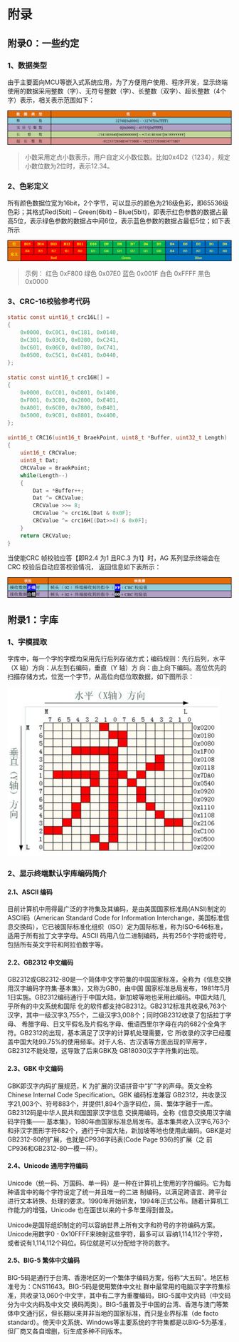# 附录

## 附录0：一些约定 

### 1、数据类型 

由于主要面向MCU等嵌入式系统应用，为了方便用户使用、程序开发，显示终端使用的数据采用整数（字）、无符号整数（字）、长整数（双字）、超长整数（4个字）表示，相关表示范围如下：

![](../../.gitbook/assets/image%20%288%29.png)

> 小数采用定点小数表示，用户自定义小数位数。比如0x4D2（1234），规定小数位数为2位时，表示12.34。

### 2、色彩定义 

所有颜色数据位宽为16bit，2个字节，可以显示的颜色为216级色彩，即65536级色彩；其格式Red\(5bit\) – Green\(6bit\) – Blue\(5bit\)，即表示红色参数的数据占最高5位，表示绿色参数的数据占中间6位，表示蓝色参数的数据占最低5位；如下表所示

![](../../.gitbook/assets/image%20%28166%29.png)

> 示例： 红色 0xF800 绿色 0x07E0 蓝色 0x001F 白色 0xFFFF 黑色 0x0000

### 3、CRC-16校验参考代码

```c
static const uint16_t crc16L[] =
{
    0x0000, 0xC0C1, 0xC181, 0x0140,
    0xC301, 0x03C0, 0x0280, 0xC241,
    0xC601, 0x06C0, 0x0780, 0xC741,
    0x0500, 0xC5C1, 0xC481, 0x0440,
};

static const uint16_t crc16H[] =
{
    0x0000, 0xCC01, 0xD801, 0x1400,
    0xF001, 0x3C00, 0x2800, 0xE401,
    0xA001, 0x6C00, 0x7800, 0xB401,
    0x5000, 0x9C01, 0x8801, 0x4400,
};

uint16_t CRC16(uint16_t BraekPoint, uint8_t *Buffer, uint32_t Length)
{
    uint16_t CRCValue;
    uint8_t Dat;
    CRCValue = BraekPoint;
    while(Length--)
    {
        Dat = *Buffer++;
        Dat ^= CRCValue;
        CRCValue >>= 8;
        CRCValue ^= crc16L[Dat & 0x0F];
        CRCValue ^= crc16H[(Dat>>4) & 0x0F];
    }
    return CRCValue;
}

```

当使能CRC 帧校验应答【即R2.4 为1 且RC.3 为1】时，AG 系列显示终端会在CRC 校验后自动应答校验情况， 返回信息如下表所示：

![](../../.gitbook/assets/image%20%2845%29.png)



## 附录1：字库

### 1、字模提取

字库中，每一个字的字模均采用先行后列存储方式；编码规则：先行后列，水平（X 轴）方向：从左到右编码，垂直（Y 轴）方 向：由上向下编码。高位优先的扫描存储方式，位宽一个字节，从高位向低位取数据，如下图所示：

![](../../.gitbook/assets/image%20%2837%29.png)

### 2、显示终端默认字库编码简介

#### 2.1、ASCII 编码

目前计算机中用得最广泛的字符集及其编码，是由美国国家标准局\(ANSI\)制定的ASCII码（American Standard Code for Information Interchange，美国标准信息交换码），它已被国际标准化组织（ISO）定为国际标准，称为ISO-646标准，适用于所有拉丁文字字母。ASCII 码用八位二进制编码，共有256个字符或符号，包括所有英文字符和阿拉伯数字等。

#### 2.2、GB2312 中文编码

GB2312或GB2312-80是一个简体中文字符集的中国国家标准，全称为《信息交换用汉字编码字符集·基本集》，又称为GB0，由中国 国家标准总局发布，1981年5月1日实施。GB2312编码通行于中国大陆，新加坡等地也采用此编码。中国大陆几乎所有的中文系统和国际 化的软件都支持GB2312。GB2312标准共收录6,763个汉字，其中一级汉字3,755个，二级汉字3,008个；同时GB2312收录了包括拉丁字母、 希腊字母、日文平假名及片假名字母、俄语西里尔字母在内的682个全角字符。GB2312的出现，基本满足了汉字的计算机处理需要，它 所收录的汉字已经覆盖中国大陆99.75%的使用频率。对于人名、古汉语等方面出现的罕用字，GB2312不能处理，这导致了后来GBK及 GB18030汉字字符集的出现。

#### 2.3、GBK 中文编码

GBK即汉字内码扩展规范，K 为扩展的汉语拼音中“扩”字的声母。英文全称Chinese Internal Code Specification。GBK 编码标准兼容 GB2312，共收录汉字21,003个、符号883个，并提供1,894个造字码位，简、繁体字融于一库。GB2312码是中华人民共和国国家汉字信息 交换用编码，全称《信息交换用汉字编码字符集—— 基本集》，1980年由国家标准总局发布。基本集共收入汉字6,763个和非汉字图形字符682个，通行于中国大陆，新加坡等地也使用此编码。GBK是对GB2312-80的扩展，也就是CP936字码表\(Code Page 936\)的扩展（之 前CP936和GB2312-80一模一样）。

#### 2.4、Unicode 通用字符编码

Unicode（统一码、万国码、单一码）是一种在计算机上使用的字符编码。它为每种语言中的每个字符设定了统一并且唯一的二进 制编码，以满足跨语言、跨平台进行文本转换、处理的要求。1990年开始研发，1994年正式公布。随着计算机工作能力的增强，Unicode 也在面世以来的十多年里得到普及。

Unicode是国际组织制定的可以容纳世界上所有文字和符号的字符编码方案。Unicode用数字0 - 0x10FFFF来映射这些字符，最多可以 容纳1,114,112个字符，或者说有1,114,112个码位。码位就是可以分配给字符的数字。

#### 2.5、BIG-5 繁体中文编码

BIG-5码是通行于台湾、香港地区的一个繁体字编码方案，俗称“大五码”。地区标准号为：CNS11643。BIG-5码是使用繁体中文社 群中最常用的电脑汉字字符集标准，共收录13,060个中文字，其中有二字为重覆编码，BIG-5属中文内码（中文码分为中文内码及中文交 换码两类）。BIG-5虽普及于中国的台湾、香港与澳门等繁体中文通行区，但长期以来并非当地的国家标准，而只是业界标准（de facto standard）。倚天中文系统、Windows等主要系统的字符集都是以BIG-5为基准，但厂商又各自增删，衍生成多种不同版本。

